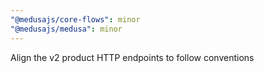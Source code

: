 ```yaml
---
"@medusajs/core-flows": minor
"@medusajs/medusa": minor
---
```


Align the v2 product HTTP endpoints to follow conventions
